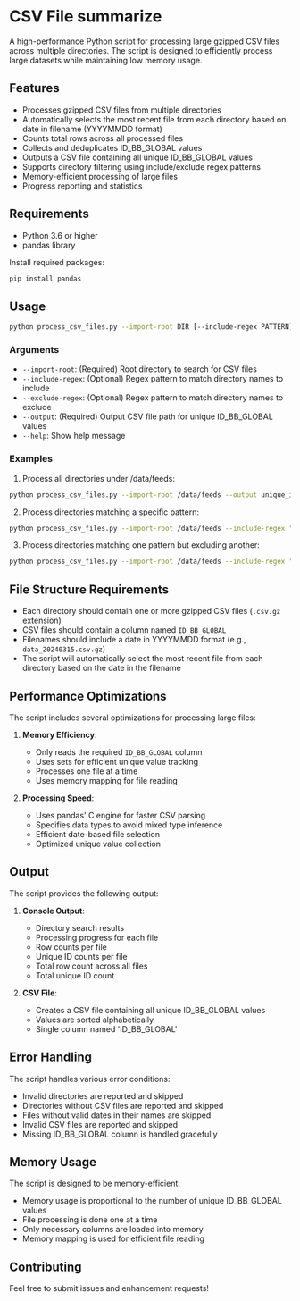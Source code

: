 # CSV File summarize

A high-performance Python script for processing large gzipped CSV files across multiple directories. The script is designed to efficiently process large datasets while maintaining low memory usage.

## Features

- Processes gzipped CSV files from multiple directories
- Automatically selects the most recent file from each directory based on date in filename (YYYYMMDD format)
- Counts total rows across all processed files
- Collects and deduplicates ID_BB_GLOBAL values
- Outputs a CSV file containing all unique ID_BB_GLOBAL values
- Supports directory filtering using include/exclude regex patterns
- Memory-efficient processing of large files
- Progress reporting and statistics

## Requirements

- Python 3.6 or higher
- pandas library

Install required packages:
```bash
pip install pandas
```

## Usage

```bash
python process_csv_files.py --import-root DIR [--include-regex PATTERN] [--exclude-regex PATTERN] --output OUTPUT_CSV
```

### Arguments

- `--import-root`: (Required) Root directory to search for CSV files
- `--include-regex`: (Optional) Regex pattern to match directory names to include
- `--exclude-regex`: (Optional) Regex pattern to match directory names to exclude
- `--output`: (Required) Output CSV file path for unique ID_BB_GLOBAL values
- `--help`: Show help message

### Examples

1. Process all directories under /data/feeds:
```bash
python process_csv_files.py --import-root /data/feeds --output unique_ids.csv
```

2. Process directories matching a specific pattern:
```bash
python process_csv_files.py --import-root /data/feeds --include-regex "company_.*" --output unique_ids.csv
```

3. Process directories matching one pattern but excluding another:
```bash
python process_csv_files.py --import-root /data/feeds --include-regex "finance_.*" --exclude-regex ".*_test" --output unique_ids.csv
```

## File Structure Requirements

- Each directory should contain one or more gzipped CSV files (`.csv.gz` extension)
- CSV files should contain a column named `ID_BB_GLOBAL`
- Filenames should include a date in YYYYMMDD format (e.g., `data_20240315.csv.gz`)
- The script will automatically select the most recent file from each directory based on the date in the filename

## Performance Optimizations

The script includes several optimizations for processing large files:

1. **Memory Efficiency**:
   - Only reads the required `ID_BB_GLOBAL` column
   - Uses sets for efficient unique value tracking
   - Processes one file at a time
   - Uses memory mapping for file reading

2. **Processing Speed**:
   - Uses pandas' C engine for faster CSV parsing
   - Specifies data types to avoid mixed type inference
   - Efficient date-based file selection
   - Optimized unique value collection

## Output

The script provides the following output:

1. **Console Output**:
   - Directory search results
   - Processing progress for each file
   - Row counts per file
   - Unique ID counts per file
   - Total row count across all files
   - Total unique ID count

2. **CSV File**:
   - Creates a CSV file containing all unique ID_BB_GLOBAL values
   - Values are sorted alphabetically
   - Single column named 'ID_BB_GLOBAL'

## Error Handling

The script handles various error conditions:

- Invalid directories are reported and skipped
- Directories without CSV files are reported and skipped
- Files without valid dates in their names are skipped
- Invalid CSV files are reported and skipped
- Missing ID_BB_GLOBAL column is handled gracefully

## Memory Usage

The script is designed to be memory-efficient:
- Memory usage is proportional to the number of unique ID_BB_GLOBAL values
- File processing is done one at a time
- Only necessary columns are loaded into memory
- Memory mapping is used for efficient file reading

## Contributing

Feel free to submit issues and enhancement requests! 